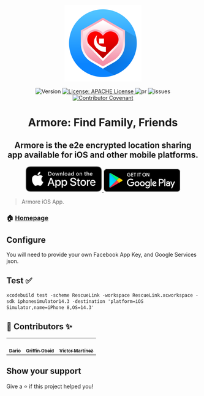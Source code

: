 <p align="center" >
  <img src="docs/logo-v2/Armore-circular.svg" title="Armore" width="200" float=left>
</p>

<p align="center">
  <img alt="Version" src="https://img.shields.io/badge/version-1.0-blue.svg?cacheSeconds=2592000" />
  <a href="./LICENSE" target="_blank">
    <img alt="License: APACHE License" src="https://img.shields.io/github/license/security-union/armore-ios" />
  </a>
  <img alt="pr" src="https://img.shields.io/github/issues-pr/security-union/armore-ios" />
  <img alt="issues" src="https://img.shields.io/github/issues/security-union/armore-ios" />
  <a href="./CODE_OF_CONDUCT.md" target="_blank">
    <img alt="Contributor Covenant" src="https://img.shields.io/badge/Contributor%20Covenant-v2.0%20adopted-ff69b4.svg" />
  </a>
</p>

<h1 align="center">Armore: Find Family, Friends</h1>
<h2 align="center">Armore is the e2e encrypted location sharing app available for iOS and other mobile platforms.</h2>

<p align="center">
<a href="https://apps.apple.com/us/app/id1515585896" rel="App Store Link">
    <img src="docs/marketing/apple_app_store_badge.svg" width="200" title="App Store" float=left>
</a>
<a href="https://play.google.com/store/apps/details?id=com.blackfire.android" rel="Google Play Link">
    <img src="docs/marketing/google-play-badge.svg" width="200" title="Google Play" float=left>
</a>
</p>

> Armore iOS App.

### 🏠 [Homepage](https://armore.dev/)

## Configure

You will need to provide your own Facebook App Key, and Google Services json.

## Test ✅

```
xcodebuild test -scheme RescueLink -workspace RescueLink.xcworkspace -sdk iphonesimulator14.3 -destination 'platform=iOS Simulator,name=iPhone 8,OS=14.3'
```

## 👤 Contributors ✨

<table>
<tr>
<td align="center"><a href="https://github.com/darioalessandro"><img src="https://avatars0.githubusercontent.com/u/1176339?s=400&v=4" width="100" alt=""/><br /><sub><b>Dario</b></sub></a></td>
<td align="center"><a href="https://github.com/griffobeid"><img src="https://avatars1.githubusercontent.com/u/12220672?s=400&u=639c5cafe1c504ee9c68ad3a5e09d1b2c186462c&v=4" width="100" alt=""/><br /><sub><b>Griffin Obeid</b></sub></a></td>    
<td align="center"><a href="https://github.com/JasterV"><img src="https://avatars3.githubusercontent.com/u/49537445?v=4" width="100" alt=""/><br /><sub><b>Victor Martínez</b></sub></a></td>
</tr>
</table>

## Show your support

Give a ⭐️ if this project helped you!

